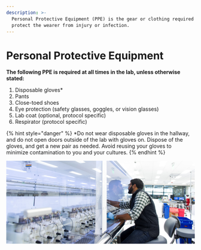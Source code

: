 ```yaml
---
description: >-
  Personal Protective Equipment (PPE) is the gear or clothing required in lab to
  protect the wearer from injury or infection.
---
```


# Personal Protective Equipment

**The following PPE is required at all times in the lab, unless otherwise stated:**

1. Disposable gloves\*
2. Pants
3. Close-toed shoes
4. Eye protection \(safety glasses, goggles, or vision glasses\)
5. Lab coat \(optional, protocol specific\)
6. Respirator \(protocol specific\)

{% hint style="danger" %}
\*Do not wear disposable gloves in the hallway, and do not open doors outside of the lab with gloves on. Dispose of the gloves, and get a new pair as needed. Avoid reusing your gloves to minimize contamination to you and your cultures.
{% endhint %}

![An example of good PPE. Vision glasses are an acceptable form of eye protection.](../../.gitbook/assets/gingko-1219.jpg)

